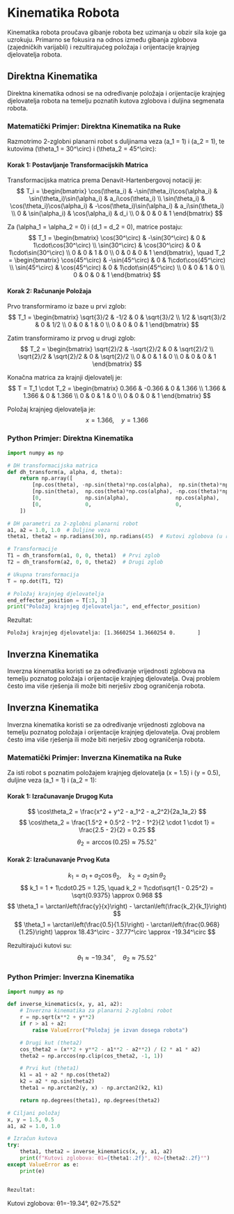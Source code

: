 # Kinematika Robota

Kinematika robota proučava gibanje robota bez uzimanja u obzir sila koje ga uzrokuju. Primarno se fokusira na odnos između gibanja zglobova (zajedničkih varijabli) i rezultirajućeg položaja i orijentacije krajnjeg djelovatelja robota.

## Direktna Kinematika

Direktna kinematika odnosi se na određivanje položaja i orijentacije krajnjeg djelovatelja robota na temelju poznatih kutova zglobova i duljina segmenata robota.

### Matematički Primjer: Direktna Kinematika na Ruke

Razmotrimo 2-zglobni planarni robot s duljinama veza \(a_1 = 1\) i \(a_2 = 1\), te kutovima \(\theta_1 = 30^\circ\) i \(\theta_2 = 45^\circ\):

#### Korak 1: Postavljanje Transformacijskih Matrica
Transformacijska matrica prema Denavit-Hartenbergovoj notaciji je:
$$
T_i = \begin{bmatrix}
\cos(\theta_i) & -\sin(\theta_i)\cos(\alpha_i) & \sin(\theta_i)\sin(\alpha_i) & a_i\cos(\theta_i) \\
\sin(\theta_i) & \cos(\theta_i)\cos(\alpha_i) & -\cos(\theta_i)\sin(\alpha_i) & a_i\sin(\theta_i) \\
0 & \sin(\alpha_i) & \cos(\alpha_i) & d_i \\
0 & 0 & 0 & 1
\end{bmatrix}
$$

Za \(\alpha_1 = \alpha_2 = 0\) i \(d_1 = d_2 = 0\), matrice postaju:
$$
T_1 = \begin{bmatrix}
\cos(30^\circ) & -\sin(30^\circ) & 0 & 1\cdot\cos(30^\circ) \\
\sin(30^\circ) & \cos(30^\circ) & 0 & 1\cdot\sin(30^\circ) \\
0 & 0 & 1 & 0 \\
0 & 0 & 0 & 1
\end{bmatrix},
\quad
T_2 = \begin{bmatrix}
\cos(45^\circ) & -\sin(45^\circ) & 0 & 1\cdot\cos(45^\circ) \\
\sin(45^\circ) & \cos(45^\circ) & 0 & 1\cdot\sin(45^\circ) \\
0 & 0 & 1 & 0 \\
0 & 0 & 0 & 1
\end{bmatrix}
$$

#### Korak 2: Računanje Položaja
Prvo transformiramo iz baze u prvi zglob:
$$
T_1 = \begin{bmatrix}
\sqrt{3}/2 & -1/2 & 0 & \sqrt{3}/2 \\
1/2 & \sqrt{3}/2 & 0 & 1/2 \\
0 & 0 & 1 & 0 \\
0 & 0 & 0 & 1
\end{bmatrix}
$$

Zatim transformiramo iz prvog u drugi zglob:
$$
T_2 = \begin{bmatrix}
\sqrt{2}/2 & -\sqrt{2}/2 & 0 & \sqrt{2}/2 \\
\sqrt{2}/2 & \sqrt{2}/2 & 0 & \sqrt{2}/2 \\
0 & 0 & 1 & 0 \\
0 & 0 & 0 & 1
\end{bmatrix}
$$

Konačna matrica za krajnji djelovatelj je:
$$
T = T_1 \cdot T_2 = \begin{bmatrix}
0.366 & -0.366 & 0 & 1.366 \\
1.366 & 1.366 & 0 & 1.366 \\
0 & 0 & 1 & 0 \\
0 & 0 & 0 & 1
\end{bmatrix}
$$

Položaj krajnjeg djelovatelja je:
$$
x = 1.366, \quad y = 1.366
$$

### Python Primjer: Direktna Kinematika
```python
import numpy as np

# DH transformacijska matrica
def dh_transform(a, alpha, d, theta):
    return np.array([
        [np.cos(theta), -np.sin(theta)*np.cos(alpha),  np.sin(theta)*np.sin(alpha), a*np.cos(theta)],
        [np.sin(theta),  np.cos(theta)*np.cos(alpha), -np.cos(theta)*np.sin(alpha), a*np.sin(theta)],
        [0,              np.sin(alpha),               np.cos(alpha),              d],
        [0,              0,                           0,                          1]
    ])

# DH parametri za 2-zglobni planarni robot
a1, a2 = 1.0, 1.0  # Duljine veza
theta1, theta2 = np.radians(30), np.radians(45)  # Kutovi zglobova (u radijanima)

# Transformacije
T1 = dh_transform(a1, 0, 0, theta1)  # Prvi zglob
T2 = dh_transform(a2, 0, 0, theta2)  # Drugi zglob

# Ukupna transformacija
T = np.dot(T1, T2)

# Položaj krajnjeg djelovatelja
end_effector_position = T[:3, 3]
print("Položaj krajnjeg djelovatelja:", end_effector_position)
```

Rezultat:
```
Položaj krajnjeg djelovatelja: [1.3660254 1.3660254 0.       ]
```


## Inverzna Kinematika

Inverzna kinematika koristi se za određivanje vrijednosti zglobova na temelju poznatog položaja i orijentacije krajnjeg djelovatelja. Ovaj problem često ima više rješenja ili može biti nerješiv zbog ograničenja robota.


## Inverzna Kinematika

Inverzna kinematika koristi se za određivanje vrijednosti zglobova na temelju poznatog položaja i orijentacije krajnjeg djelovatelja. Ovaj problem često ima više rješenja ili može biti nerješiv zbog ograničenja robota.

### Matematički Primjer: Inverzna Kinematika na Ruke

Za isti robot s poznatim položajem krajnjeg djelovatelja \(x = 1.5\) i \(y = 0.5\), duljine veza \(a_1 = 1\) i \(a_2 = 1\):

#### Korak 1: Izračunavanje Drugog Kuta
$$
\cos\theta_2 = \frac{x^2 + y^2 - a_1^2 - a_2^2}{2a_1a_2}
$$
$$
\cos\theta_2 = \frac{1.5^2 + 0.5^2 - 1^2 - 1^2}{2 \cdot 1 \cdot 1} = \frac{2.5 - 2}{2} = 0.25
$$
$$
\theta_2 = \arccos(0.25) \approx 75.52^\circ
$$

#### Korak 2: Izračunavanje Prvog Kuta
$$
k_1 = a_1 + a_2\cos\theta_2, \quad k_2 = a_2\sin\theta_2
$$
$$
k_1 = 1 + 1\cdot0.25 = 1.25, \quad k_2 = 1\cdot\sqrt{1 - 0.25^2} = \sqrt{0.9375} \approx 0.968
$$
$$
\theta_1 = \arctan\left(\frac{y}{x}\right) - \arctan\left(\frac{k_2}{k_1}\right)
$$
$$
\theta_1 = \arctan\left(\frac{0.5}{1.5}\right) - \arctan\left(\frac{0.968}{1.25}\right) \approx 18.43^\circ - 37.77^\circ \approx -19.34^\circ
$$

Rezultirajući kutovi su:
$$
\theta_1 \approx -19.34^\circ, \quad \theta_2 \approx 75.52^\circ
$$

### Python Primjer: Inverzna Kinematika
```python
import numpy as np

def inverse_kinematics(x, y, a1, a2):
    # Inverzna kinematika za planarni 2-zglobni robot
    r = np.sqrt(x**2 + y**2)
    if r > a1 + a2:
        raise ValueError("Položaj je izvan dosega robota")

    # Drugi kut (theta2)
    cos_theta2 = (x**2 + y**2 - a1**2 - a2**2) / (2 * a1 * a2)
    theta2 = np.arccos(np.clip(cos_theta2, -1, 1))

    # Prvi kut (theta1)
    k1 = a1 + a2 * np.cos(theta2)
    k2 = a2 * np.sin(theta2)
    theta1 = np.arctan2(y, x) - np.arctan2(k2, k1)

    return np.degrees(theta1), np.degrees(theta2)

# Ciljani položaj
x, y = 1.5, 0.5
a1, a2 = 1.0, 1.0

# Izračun kutova
try:
    theta1, theta2 = inverse_kinematics(x, y, a1, a2)
    print(f"Kutovi zglobova: θ1={theta1:.2f}°, θ2={theta2:.2f}°")
except ValueError as e:
    print(e)


Rezultat:
```
Kutovi zglobova: θ1=-19.34°, θ2=75.52°
```
